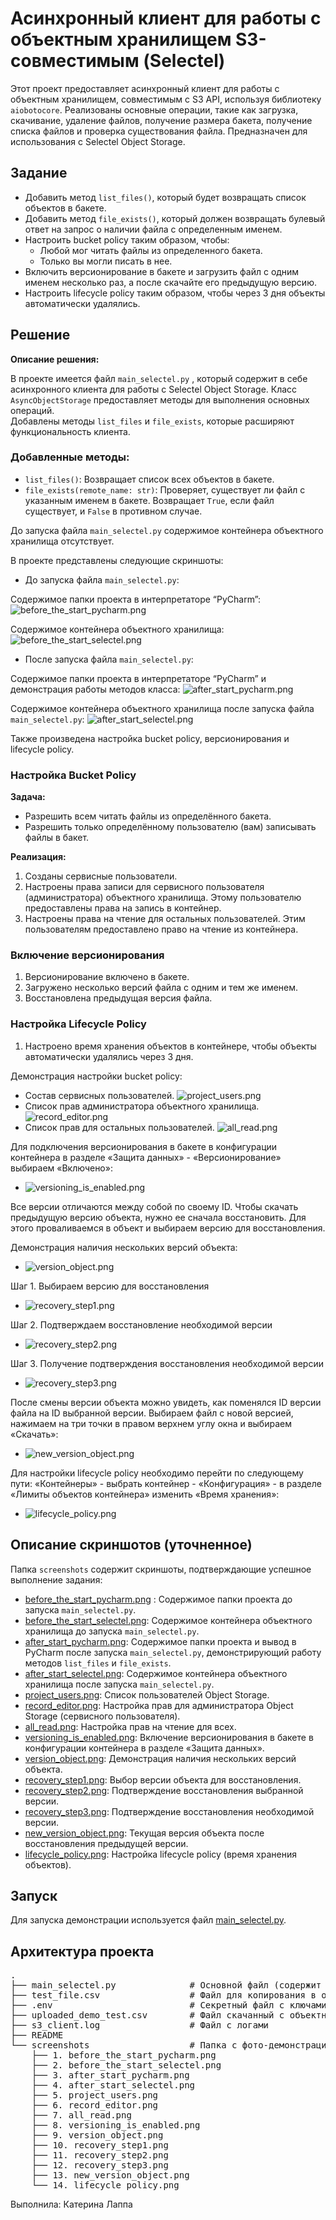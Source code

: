 # Асинхронный клиент для работы с объектным хранилищем S3-совместимым (Selectel)

Этот проект предоставляет асинхронный клиент для работы с объектным хранилищем, совместимым с S3 API, используя библиотеку `aiobotocore`. Реализованы основные операции, такие как загрузка, скачивание, удаление файлов, получение размера бакета, получение списка файлов и проверка существования файла.  Предназначен для использования с Selectel Object Storage.

## Задание

*   Добавить метод `list_files()`, который будет возвращать список объектов в бакете.
*   Добавить метод `file_exists()`, который должен возвращать булевый ответ на запрос о наличии файла с определенным именем.
*   Настроить bucket policy таким образом, чтобы:
    *   Любой мог читать файлы из определенного бакета.
    *   Только вы могли писать в нее.
*   Включить версионирование в бакете и загрузить файл с одним именем несколько раз, а после скачайте его предыдущую версию.
*   Настроить lifecycle policy таким образом, чтобы через 3 дня объекты автоматически удалялись.

## Решение

**Описание решения:**

В проекте имеется файл `main_selectel.py` , который содержит в себе асинхронного клиента для работы с Selectel Object Storage. 
Класс `AsyncObjectStorage` предоставляет методы для выполнения основных операций.  
Добавлены методы `list_files` и `file_exists`, которые расширяют функциональность клиента. 

### Добавленные методы:

*   `list_files()`: Возвращает список всех объектов в бакете.
*   `file_exists(remote_name: str)`:  Проверяет, существует ли файл с указанным именем в бакете.  Возвращает `True`, если файл существует, и `False` в противном случае.


До запуска файла `main_selectel.py` содержимое контейнера объектного хранилища отсутствует.

В проекте представлены следующие скриншоты:

* До запуска файла `main_selectel.py`:

Cодержимое папки проекта в интерпретаторе “PyCharm”:
![before_the_start_pycharm.png](screenshots/1-before_the_start_pycharm.png)

Cодержимое контейнера объектного хранилища:
![before_the_start_selectel.png](screenshots/2-before_the_start_selectel.png) 

* После запуска файла `main_selectel.py`:

Cодержимое папки проекта в интерпретаторе “PyCharm” и демонстрация работы методов класса:
![after_start_pycharm.png](screenshots/3-after_start_pycharm.png) 

Cодержимое контейнера объектного хранилища после запуска файла `main_selectel.py`:
![after_start_selectel.png](screenshots/4-after_start_selectel.png)


Также произведена настройка bucket policy, версионирования и lifecycle policy.

### Настройка Bucket Policy

**Задача:**
*  Разрешить всем читать файлы из определённого бакета.
*  Разрешить только определённому пользователю (вам) записывать файлы в бакет.

**Реализация:**

1.  Созданы сервисные пользователи.
2.  Настроены права записи для сервисного пользователя (администратора) объектного хранилища.  Этому пользователю предоставлены права на запись в контейнер.
3.  Настроены права на чтение для остальных пользователей.  Этим пользователям предоставлено право на чтение из контейнера.

### Включение версионирования

1.  Версионирование включено в бакете.
2.  Загружено несколько версий файла с одним и тем же именем.
3.  Восстановлена предыдущая версия файла.

### Настройка Lifecycle Policy

1.  Настроено время хранения объектов в контейнере, чтобы объекты автоматически удалялись через 3 дня.

Демонстрация настройки bucket policy:

*   Cостав сервисных пользователей.
![project_users.png](object_storages_S3/screenshots/5-project_users.png)
*   Cписок прав администратора объектного хранилища.
![record_editor.png](object_storages_S3/screenshots/6-record_editor.png)
*   Cписок прав для остальных пользователей.
![all_read.png](object_storages_S3/screenshots/7-all_read.png)

Для подключения версионирования в бакете в конфигурации контейнера в разделе «Защита данных» - «Версионирование» выбираем «Включено»:
*   ![versioning_is_enabled.png](object_storages_S3/screenshots/8-versioning_is_enabled.png)

Все версии отличаются между собой по своему ID. Чтобы скачать предыдущую версию объекта, нужно ее сначала восстановить. 
Для этого проваливаемся в объект и выбираем версию для восстановления.

Демонстрация наличия нескольких версий объекта:
*   ![version_object.png](object_storages_S3/screenshots/9-version_object.png)

Шаг 1. Выбираем версию для восстановления
*   ![recovery_step1.png](object_storages_S3/screenshots/10-recovery_step1.png)

Шаг 2. Подтверждаем восстановление необходимой версии
*   ![recovery_step2.png](object_storages_S3/screenshots/11-recovery_step2.png])

Шаг 3. Получение подтверждения восстановления необходимой версии
*   ![recovery_step3.png](object_storages_S3/screenshots/12-recovery_step3.png)


После смены версии объекта можно увидеть, как поменялся ID версии файла на ID выбранной версии.
Выбираем файл с новой версией, нажимаем на три точки в правом верхнем углу окна и выбираем «Скачать»:
*   ![new_version_object.png](object_storages_S3/screenshots/13-new_version_object.png)

Для настройки lifecycle policy необходимо перейти по следующему пути:
«Контейнеры» - выбрать контейнер - «Конфигурация» - в разделе «Лимиты объектов контейнера» изменить «Время хранения»:
*   ![lifecycle_policy.png](object_storages_S3/screenshots/14-lifecycle_policy.png`)


## Описание скриншотов (уточненное)

Папка `screenshots` содержит скриншоты, подтверждающие успешное выполнение задания:

*   [before_the_start_pycharm.png](object_storages_S3/screenshots/1-before_the_start_pycharm.png) : Содержимое папки проекта до запуска `main_selectel.py`.
*   [before_the_start_selectel.png](object_storages_S3/screenshots/2-before_the_start_selectel.png): Содержимое контейнера объектного хранилища до запуска `main_selectel.py`.
*   [after_start_pycharm.png](object_storages_S3/screenshots/3-after_start_pycharm.png):  Содержимое папки проекта и вывод в PyCharm после запуска `main_selectel.py`, демонстрирующий работу методов `list_files` и `file_exists`.
*   [after_start_selectel.png](screenshots/4-after_start_selectel.png):  Содержимое контейнера объектного хранилища после запуска `main_selectel.py`.
*   [project_users.png](object_storages_S3/screenshots/5-project_users.png): Список пользователей Object Storage.
*   [record_editor.png](object_storages_S3/screenshots/6-record_editor.png):  Настройка прав для администратора Object Storage (сервисного пользователя).
*   [all_read.png](object_storages_S3/screenshots/7-all_read.png): Настройка прав на чтение для всех.
*   [versioning_is_enabled.png](object_storages_S3/screenshots/8-versioning_is_enabled.png): Включение версионирования в бакете в конфигурации контейнера в разделе «Защита данных».
*   [version_object.png](object_storages_S3/screenshots/9-version_object.png):  Демонстрация наличия нескольких версий объекта.
*   [recovery_step1.png](object_storages_S3/screenshots/10-recovery_step1.png): Выбор версии объекта для восстановления.
*   [recovery_step2.png](object_storages_S3/screenshots/11-recovery_step2.png): Подтверждение восстановления выбранной версии.
*   [recovery_step3.png](object_storages_S3/screenshots/12-recovery_step3.png): Подтверждение восстановления необходимой версии.
*   [new_version_object.png](object_storages_S3/screenshots/13-new_version_object.png):  Текущая версия объекта после восстановления предыдущей версии.
*   [lifecycle_policy.png](object_storages_S3/screenshots/14-lifecycle_policy.png): Настройка lifecycle policy (время хранения объектов).

## Запуск

Для запуска демонстрации используется файл [main_selectel.py](object_storages_S3/main_selectel.py).


## Архитектура проекта

<pre>
.
├── main_selectel.py              # Основной файл (содержит класс и функцию demo)
├── test_file.csv                 # Файл для копирования в объектное хранилище
├── .env                          # Секретный файл с ключами от объектного хранилища
├── uploaded_demo_test.csv        # Файл скачанный с объектного хранилища
├── s3_client.log                 # Файл с логами
├── README                       
└── screenshots                   # Папка с фото-демонстрацией экрана
    ├── 1. before_the_start_pycharm.png
    ├── 2. before_the_start_selectel.png
    ├── 3. after_start_pycharm.png
    ├── 4. after_start_selectel.png
    ├── 5. project_users.png
    ├── 6. record_editor.png
    ├── 7. all_read.png
    ├── 8. versioning_is_enabled.png
    ├── 9. version_object.png
    ├── 10. recovery_step1.png
    ├── 11. recovery_step2.png
    ├── 12. recovery_step3.png
    ├── 13. new_version_object.png
    └── 14. lifecycle_policy.png
</pre>


Выполнила:
Катерина Лаппа
